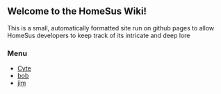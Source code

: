 ## Welcome to the HomeSus Wiki!

This is a small, automatically formatted site run on github pages to allow HomeSus developers to keep track of its intricate and deep lore

### Menu

- [Cyte](https://wil-ro.github.io/HomeSus/Cyte) 
- [bob](https://wil-ro.github.io/HomeSus/Cyte) 
- [jim](https://wil-ro.github.io/HomeSus/Cyte) 

